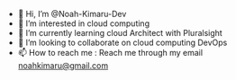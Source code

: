 - 👋 Hi, I’m @Noah-Kimaru-Dev
- 👀 I’m interested in cloud computing
- 🌱 I’m currently learning cloud Architect with Pluralsight
- 💞️ I’m looking to collaborate on cloud computing DevOps
- 📫 How to reach me : Reach me through my email noahkimaru@gmail.com

<!---
Noah-Kimaru-Dev/Noah-Kimaru-Dev is a ✨ special ✨ repository because its `README.md` (this file) appears on your GitHub profile.
You can click the Preview link to take a look at your changes.
--->

